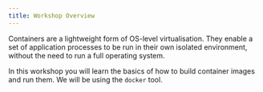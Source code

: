 ```yaml
---
title: Workshop Overview
---
```


Containers are a lightweight form of OS-level virtualisation. They enable a set of application processes to be run in their own isolated environment, without the need to run a full operating system.

In this workshop you will learn the basics of how to build container images and run them. We will be using the `docker` tool.
